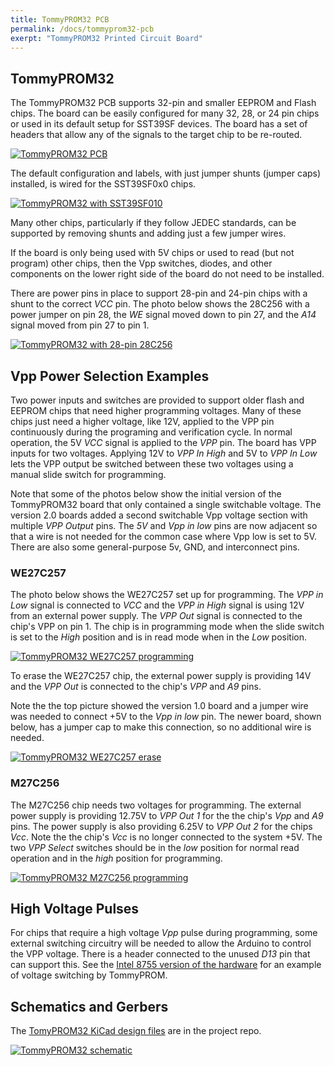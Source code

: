 ```yaml
---
title: TommyPROM32 PCB
permalink: /docs/tommyprom32-pcb
exerpt: "TommyPROM32 Printed Circuit Board"
---
```


## TommyPROM32

The TommyPROM32 PCB supports 32-pin and smaller EEPROM and Flash chips. The board can be easily configured for many 32, 28, or 24 pin chips or used in its default setup for SST39SF devices.  The board has a set of headers that allow any of the signals to the target chip to be re-routed.

[![TommyPROM32 PCB](images/TommyPROM32-jumpers-500.jpg)](images/TommyPROM32-jumpers.jpg)

The default configuration and labels, with just jumper shunts (jumper caps) installed, is wired for the SST39SF0x0 chips.

[![TommyPROM32 with SST39SF010](images/TommyPROM32-SST39SF-500.jpg)](images/TommyPROM32-SST39SF.jpg)

Many other chips, particularly if they follow JEDEC standards, can be supported by removing shunts and adding just a few jumper wires.

If the board is only being used with 5V chips or used to read (but not program) other chips, then the Vpp switches, diodes, and other components on the lower right side of the board do not need to be installed.

There are power pins in place to support 28-pin and 24-pin chips with a shunt to the correct _VCC_ pin.  The photo below shows the 28C256 with a power jumper on pin 28, the _WE_ signal moved down to pin 27, and the _A14_ signal moved from pin 27 to pin 1.

[![TommyPROM32 with 28-pin 28C256](images/TommyPROM32-28C256-500.jpg)](images/TommyPROM32-28C256.jpg)

## Vpp Power Selection Examples

Two power inputs and switches are provided to support older flash and EEPROM chips that need higher programming voltages.  Many of these chips just need a higher voltage, like 12V, applied to the VPP pin continuously during the programing and verification cycle.  In normal operation, the 5V _VCC_ signal is applied to the _VPP_ pin.  The board has VPP inputs for two voltages.  Applying 12V to _VPP In High_ and 5V to _VPP In Low_ lets the VPP output be switched between these two voltages using a manual slide switch for programming.

Note that some of the photos below show the initial version of the TommyPROM32 board that only contained a single switchable voltage.  The version 2.0 boards added a second switchable Vpp voltage section with multiple _VPP Output_ pins.  The _5V_ and _Vpp in low_ pins are now adjacent so that a wire is not needed for the common case where Vpp low is set to 5V.  There are also some general-purpose 5v, GND, and interconnect pins.

### WE27C257 

The photo below shows the WE27C257 set up for programming.  The _VPP in Low_ signal is connected to _VCC_ and the _VPP in High_ signal is using 12V from an external power supply. The _VPP Out_ signal is connected to the chip's VPP on pin 1.  The chip is in programming mode when the slide switch is set to the _High_ position and is in read mode when in the _Low_ position.

[![TommyPROM32 WE27C257 programming](images/TommyPROM32-27C257-pgm-500.jpg)](images/TommyPROM32-27C257-pgm.jpg)

To erase the WE27C257 chip, the external power supply is providing 14V and the _VPP Out_ is connected to the chip's _VPP_ and _A9_ pins.  

Note the the top picture showed the version 1.0 board and a jumper wire was needed to connect +5V to the _Vpp in low_ pin.  The newer board, shown below, has a jumper cap to make this connection, so no additional wire is needed.

[![TommyPROM32 WE27C257 erase](images/TommyPROM32-27C257-erase-500.jpg)](images/TommyPROM32-27C257-erase.jpg)

### M27C256

The M27C256 chip needs two voltages for programming.  The external power supply is providing 12.75V to _VPP Out 1_ for the the chip's _Vpp_ and _A9_ pins.  The power supply is also providing 6.25V to _VPP Out 2_ for the chips _Vcc_.  Note the the chip's _Vcc_ is no longer connected to the system +5V.  The two _VPP Select_ switches should be in the _low_ position for normal read operation and in the _high_ position for programming.

[![TommyPROM32 M27C256 programming](images/TommyPROM32-27C256-500.jpg)](images/TommyPROM32-27C256.jpg)

## High Voltage Pulses

For chips that require a high voltage _Vpp_ pulse during programming, some external switching circuitry will be needed to allow the Arduino to control the VPP voltage.  There is a header connected to the unused _D13_ pin that can support this.  See the [Intel 8755 version of the hardware](hardware/#intel-8755a-hardware-version) for an example of voltage switching by TommyPROM.

## Schematics and Gerbers


The [TomyPROM32 KiCad design files](https://github.com/TomNisbet/TommyPROM/tree/master/schematics)
are in the project repo.

[![TommyPROM32 schematic](images/TommyPROM32-sch-700.png)](images/TommyPROM32-sch.png)
